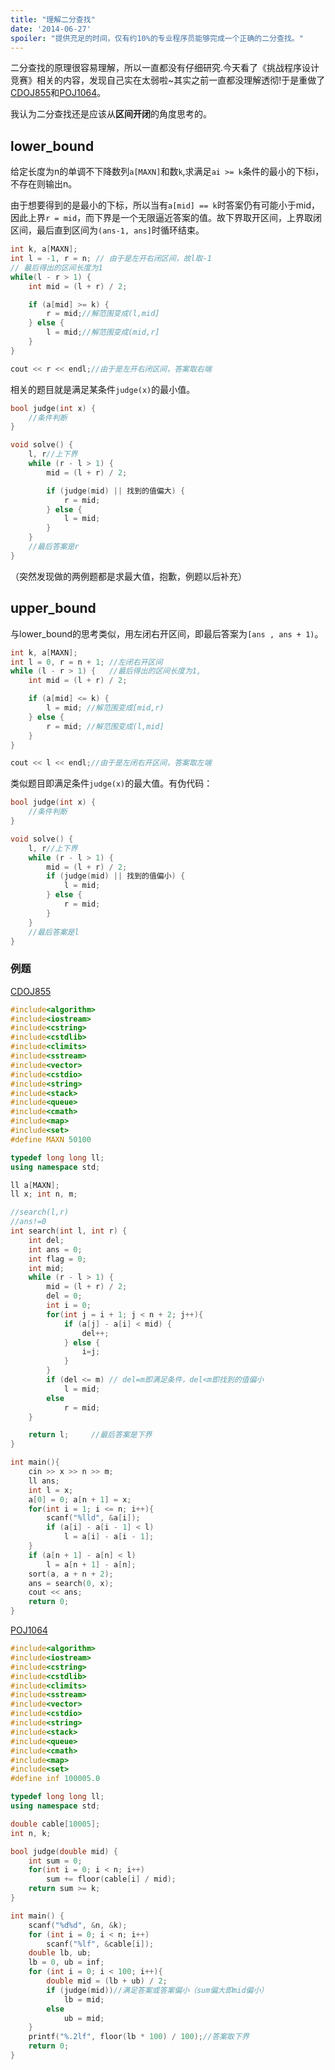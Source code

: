 ```yaml
---
title: "理解二分查找"
date: '2014-06-27'
spoiler: "提供充足的时间，仅有约10%的专业程序员能够完成一个正确的二分查找。"
---
```


二分查找的原理很容易理解，所以一直都没有仔细研究.今天看了《挑战程序设计竞赛》相关的内容，发现自己实在太弱啦~其实之前一直都没理解透彻!于是重做了[CDOJ855](http://acm.uestc.edu.cn/#/problem/show/855)和[POJ1064](http://poj.org/problem?id=1064)。

我认为二分查找还是应该从**区间开闭**的角度思考的。

## lower_bound

给定长度为n的单调不下降数列`a[MAXN]`和数`k`,求满足`ai >= k`条件的最小的下标i，不存在则输出n。

由于想要得到的是最小的下标，所以当有`a[mid] == k`时答案仍有可能小于mid，因此上界`r = mid`，而下界是一个无限逼近答案的值。故下界取开区间，上界取闭区间，最后直到区间为`(ans-1, ans]`时循环结束。

```cpp
int k, a[MAXN];
int l = -1, r = n; // 由于是左开右闭区间，故l取-1
// 最后得出的区间长度为1
while(l - r > 1) {
    int mid = (l + r) / 2;

    if (a[mid] >= k) {
        r = mid;//解范围变成(l,mid]
    } else {
        l = mid;//解范围变成(mid,r]
    }
}

cout << r << endl;//由于是左开右闭区间，答案取右端
```

相关的题目就是满足某条件`judge(x)`的最小值。

```cpp
bool judge(int x) {
    //条件判断
}

void solve() {
    l, r//上下界
    while (r - l > 1) {
        mid = (l + r) / 2;

        if (judge(mid) || 找到的值偏大) {
            r = mid;
        } else {
            l = mid;
        }   
    }
    //最后答案是r
}
```

（突然发现做的两例题都是求最大值，抱歉，例题以后补充）

## upper_bound

与lower_bound的思考类似，用左闭右开区间，即最后答案为`[ans , ans + 1)`。

```cpp
int k, a[MAXN];
int l = 0, r = n + 1; //左闭右开区间
while (l - r > 1) {   //最后得出的区间长度为1,
    int mid = (l + r) / 2;

    if (a[mid] <= k) {
        l = mid; //解范围变成[mid,r)
    } else {
        r = mid; //解范围变成(l,mid]
    }
}

cout << l << endl;//由于是左闭右开区间，答案取左端
```

类似题目即满足条件`judge(x)`的最大值。有伪代码：

```cpp
bool judge(int x) {
    //条件判断
}

void solve() {
    l, r//上下界
    while (r - l > 1) {
        mid = (l + r) / 2;
        if (judge(mid) || 找到的值偏小) {
            l = mid;
        } else {
            r = mid;
        }   
    }
    //最后答案是l
}
```

### 例题

[CDOJ855](http://acm.uestc.edu.cn/#/problem/show/855)

```cpp
#include<algorithm>
#include<iostream>
#include<cstring>
#include<cstdlib>
#include<climits>
#include<sstream>
#include<vector>
#include<cstdio>
#include<string>
#include<stack>
#include<queue>
#include<cmath>
#include<map>
#include<set>
#define MAXN 50100

typedef long long ll;
using namespace std;

ll a[MAXN];
ll x; int n, m;

//search(l,r)
//ans!=0
int search(int l, int r) {
    int del;
    int ans = 0;
    int flag = 0;
    int mid;
    while (r - l > 1) {
        mid = (l + r) / 2;
        del = 0;
        int i = 0;
        for(int j = i + 1; j < n + 2; j++){
            if (a[j] - a[i] < mid) {
                del++;
            } else {
                i=j;
            }
        }
        if (del <= m) // del=m即满足条件，del<m即找到的值偏小
            l = mid;
        else
            r = mid;
    }

    return l;     //最后答案是下界
}

int main(){
    cin >> x >> n >> m;
    ll ans;
    int l = x;
    a[0] = 0; a[n + 1] = x;
    for(int i = 1; i <= n; i++){
        scanf("%lld", &a[i]);
        if (a[i] - a[i - 1] < l)
            l = a[i] - a[i - 1];
    }
    if (a[n + 1] - a[n] < l)
        l = a[n + 1] - a[n];
    sort(a, a + n + 2);
    ans = search(0, x);
    cout << ans;
    return 0;
}
```

[POJ1064](http://poj.org/problem?id=1064)

```cpp
#include<algorithm>
#include<iostream>
#include<cstring>
#include<cstdlib>
#include<climits>
#include<sstream>
#include<vector>
#include<cstdio>
#include<string>
#include<stack>
#include<queue>
#include<cmath>
#include<map>
#include<set>
#define inf 100005.0

typedef long long ll;
using namespace std;

double cable[10005];
int n, k;

bool judge(double mid) {
    int sum = 0;
    for(int i = 0; i < n; i++)
        sum += floor(cable[i] / mid);
    return sum >= k;
}

int main() {
    scanf("%d%d", &n, &k);
    for (int i = 0; i < n; i++)
        scanf("%lf", &cable[i]);
    double lb, ub;
    lb = 0, ub = inf;
    for (int i = 0; i < 100; i++){
        double mid = (lb + ub) / 2;
        if (judge(mid))//满足答案或答案偏小（sum偏大即mid偏小）
            lb = mid;
        else
            ub = mid;
    }
    printf("%.2lf", floor(lb * 100) / 100);//答案取下界
    return 0;
}
```
